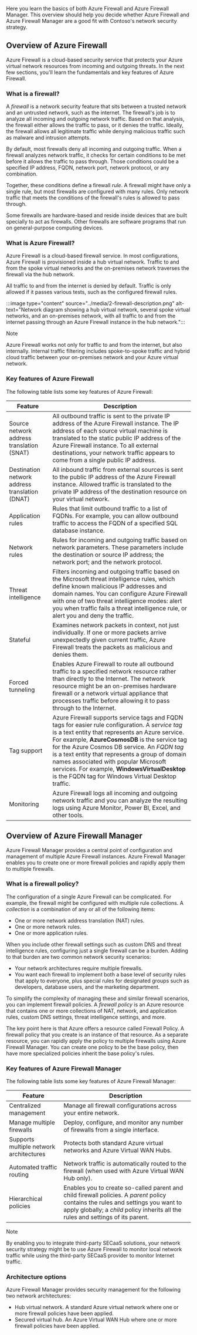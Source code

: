 Here you learn the basics of both Azure Firewall and Azure Firewall Manager. This overview should help you decide whether Azure Firewall and Azure Firewall Manager are a good fit with Contoso's network security strategy.

## Overview of Azure Firewall

Azure Firewall is a cloud-based security service that protects your Azure virtual network resources from incoming and outgoing threats. In the next few sections, you'll learn the fundamentals and key features of Azure Firewall.

### What is a firewall?

A *firewall* is a network security feature that sits between a trusted network and an untrusted network, such as the internet. The firewall's job is to analyze all incoming and outgoing network traffic. Based on that analysis, the firewall either allows the traffic to pass, or it denies the traffic. Ideally, the firewall allows all legitimate traffic while denying malicious traffic such as malware and intrusion attempts.

By default, most firewalls deny all incoming and outgoing traffic. When a firewall analyzes network traffic, it checks for certain conditions to be met before it allows the traffic to pass through. Those conditions could be a specified IP address, FQDN, network port, network protocol, or any combination.

Together, these conditions define a firewall *rule*. A firewall might have only a single rule, but most firewalls are configured with many rules. Only network traffic that meets the conditions of the firewall's rules is allowed to pass through.

Some firewalls are hardware-based and reside inside devices that are built specially to act as firewalls. Other firewalls are software programs that run on general-purpose computing devices.

### What is Azure Firewall?

Azure Firewall is a cloud-based firewall service. In most configurations, Azure Firewall is provisioned inside a hub virtual network. Traffic to and from the spoke virtual networks and the on-premises network traverses the firewall via the hub network.

All traffic to and from the internet is denied by default. Traffic is only allowed if it passes various tests, such as the configured firewall rules.

:::image type="content" source="../media/2-firewall-description.png" alt-text="Network diagram showing a hub virtual network, several spoke virtual networks, and an on-premises network, with all traffic to and from the internet passing through an Azure Firewall instance in the hub network.":::

> [!NOTE]
> Azure Firewall works not only for traffic to and from the internet, but also internally. Internal traffic filtering includes spoke-to-spoke traffic and hybrid cloud traffic between your on-premises network and your Azure virtual network.

### Key features of Azure Firewall

The following table lists some key features of Azure Firewall:

|Feature  |Description  |
|---------|---------|
|Source network address translation (SNAT)     |All outbound traffic is sent to the private IP address of the Azure Firewall instance. The IP address of each source virtual machine is translated to the static public IP address of the Azure Firewall instance. To all external destinations, your network traffic appears to come from a single public IP address.         |
|Destination network address translation (DNAT)     |All inbound traffic from external sources is sent to the public IP address of the Azure Firewall instance. Allowed traffic is translated to the private IP address of the destination resource on your virtual network.         |
|Application rules     |Rules that limit outbound traffic to a list of FQDNs. For example, you can allow outbound traffic to access the FQDN of a specified SQL database instance.         |
|Network rules     |Rules for incoming and outgoing traffic based on network parameters. These parameters include the destination or source IP address; the network port; and the network protocol.         |
|Threat intelligence     |Filters incoming and outgoing traffic based on the Microsoft threat intelligence rules, which define known malicious IP addresses and domain names. You can configure Azure Firewall with one of two threat intelligence modes: alert you when traffic fails a threat intelligence rule, or alert you and deny the traffic.         |
|Stateful     |Examines network packets in context, not just individually. If one or more packets arrive unexpectedly given current traffic, Azure Firewall treats the packets as malicious and denies them.         |
|Forced tunneling     |Enables Azure Firewall to route all outbound traffic to a specified network resource rather than directly to the Internet. The network resource might be an on-premises hardware firewall or a network virtual appliance that processes traffic before allowing it to pass through to the Internet.         |
|Tag support     |Azure Firewall supports service tags and FQDN tags for easier rule configuration. A *service tag* is a text entity that represents an Azure service. For example, **AzureCosmosDB** is the service tag for the Azure Cosmos DB service. An *FQDN tag* is a text entity that represents a group of domain names associated with popular Microsoft services. For example, **WindowsVirtualDesktop** is the FQDN tag for Windows Virtual Desktop traffic.   |
|Monitoring     |Azure Firewall logs all incoming and outgoing network traffic and you can analyze the resulting logs using Azure Monitor, Power BI, Excel, and other tools.         |

## Overview of Azure Firewall Manager

Azure Firewall Manager provides a central point of configuration and management of multiple Azure Firewall instances. Azure Firewall Manager enables you to create one or more firewall policies and rapidly apply them to multiple firewalls.

### What is a firewall policy?

The configuration of a single Azure Firewall can be complicated. For example, the firewall might be configured with multiple rule collections. A *collection* is a combination of any or all of the following items:

- One or more network address translation (NAT) rules.
- One or more network rules.
- One or more application rules.

When you include other firewall settings such as custom DNS and threat intelligence rules, configuring just a single firewall can be a burden. Adding to that burden are two common network security scenarios:

- Your network architectures require multiple firewalls.
- You want each firewall to implement both a base level of security rules that apply to everyone, plus special rules for designated groups such as developers, database users, and the marketing department.

To simplify the complexity of managing these and similar firewall scenarios, you can implement firewall policies. A *firewall policy* is an Azure resource that contains one or more collections of NAT, network, and application rules, custom DNS settings, threat intelligence settings, and more.

The key point here is that Azure offers a resource called Firewall Policy. A firewall policy that you create is an instance of that resource. As a separate resource, you can rapidly apply the policy to multiple firewalls using Azure Firewall Manager. You can create one policy to be the base policy, then have more specialized policies inherit the base policy's rules.

### Key features of Azure Firewall Manager

The following table lists some key features of Azure Firewall Manager:

|Feature  |Description  |
|---------|---------|
|Centralized management     |Manage all firewall configurations across your entire network.         |
|Manage multiple firewalls     |Deploy, configure, and monitor any number of firewalls from a single interface.         |
|Supports multiple network architectures     |Protects both standard Azure virtual networks and Azure Virtual WAN Hubs.         |
|Automated traffic routing     |Network traffic is automatically routed to the firewall (when used with Azure Virtual WAN Hub only).         |
|Hierarchical policies     |Enables you to create so-called parent and child firewall policies. A *parent* policy contains the rules and settings you want to apply globally; a *child* policy inherits all the rules and settings of its parent.         ||Support for third-party security providers     |Enables you to integrate third-party security as a service (SECaaS) solutions to protect your network's Internet connection.         |

> [!NOTE]
> By enabling you to integrate third-party SECaaS solutions, your network security strategy might be to use Azure Firewall to monitor local network traffic while using the third-party SECaaS provider to monitor Internet traffic.

### Architecture options

Azure Firewall Manager provides security management for the following two network architectures:

- Hub virtual network. A standard Azure virtual network where one or more firewall policies have been applied.
- Secured virtual hub. An Azure Virtual WAN Hub where one or more firewall policies have been applied.

